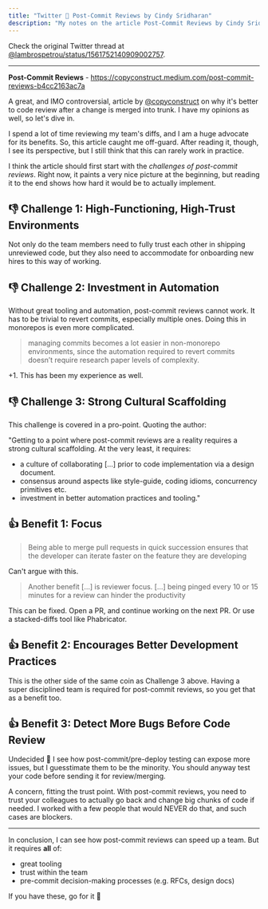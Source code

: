 ```yaml
---
title: "Twitter 📝 Post-Commit Reviews by Cindy Sridharan"
description: "My notes on the article Post-Commit Reviews by Cindy Sridharan as posted in my Twitter."
---
```


Check the original Twitter thread at [@lambrospetrou/status/1561752140909002757](https://twitter.com/LambrosPetrou/status/1561752140909002757).

---

**Post-Commit Reviews** - https://copyconstruct.medium.com/post-commit-reviews-b4cc2163ac7a

A great, and IMO controversial, article by [@copyconstruct](https://twitter.com/copyconstruct) on why it's better to code review after a change is merged into trunk. I have my opinions as well, so let's dive in.

I spend a lot of time reviewing my team's diffs, and I am a huge advocate for its benefits. So, this article caught me off-guard. After reading it, though, I see its perspective, but I still think that this can rarely work in practice.

I think the article should first start with the _challenges of post-commit reviews_. Right now, it paints a very nice picture at the beginning, but reading it to the end shows how hard it would be to actually implement.

## 👎 Challenge 1: High-Functioning, High-Trust Environments

Not only do the team members need to fully trust each other in shipping unreviewed code, but they also need to accommodate for onboarding new hires to this way of working.

## 👎 Challenge 2: Investment in Automation

Without great tooling and automation, post-commit reviews cannot work. It has to be trivial to revert commits, especially multiple ones. Doing this in monorepos is even more complicated.

> managing commits becomes a lot easier in non-monorepo environments, since the automation required to revert commits doesn’t require research paper levels of complexity.

+1. This has been my experience as well.

## 👎 Challenge 3: Strong Cultural Scaffolding

This challenge is covered in a pro-point. Quoting the author:

"Getting to a point where post-commit reviews are a reality requires a strong cultural scaffolding. At the very least, it requires:

- a culture of collaborating [...] prior to code implementation via a design document.
- consensus around aspects like style-guide, coding idioms, concurrency primitives etc.
- investment in better automation practices and tooling."

## 👍 Benefit 1: Focus

> Being able to merge pull requests in quick succession ensures that the developer can iterate faster on the feature they are developing

Can't argue with this.

> Another benefit [...] is reviewer focus. [...] being pinged every 10 or 15 minutes for a review can hinder the productivity

This can be fixed. Open a PR, and continue working on the next PR. Or use a stacked-diffs tool like Phabricator.

## 👍 Benefit 2: Encourages Better Development Practices

This is the other side of the same coin as Challenge 3 above. Having a super disciplined team is required for post-commit reviews, so you get that as a benefit too.

## 👍 Benefit 3: Detect More Bugs Before Code Review

Undecided 🤔 I see how post-commit/pre-deploy testing can expose more issues, but I guesstimate them to be the minority. You should anyway test your code before sending it for review/merging.

A concern, fitting the trust point. With post-commit reviews, you need to trust your colleagues to actually go back and change big chunks of code if needed. I worked with a few people that would NEVER do that, and such cases are blockers.

---

In conclusion, I can see how post-commit reviews can speed up a team. But it requires **all** of:

- great tooling
- trust within the team
- pre-commit decision-making processes (e.g. RFCs, design docs)

If you have these, go for it 🚀
